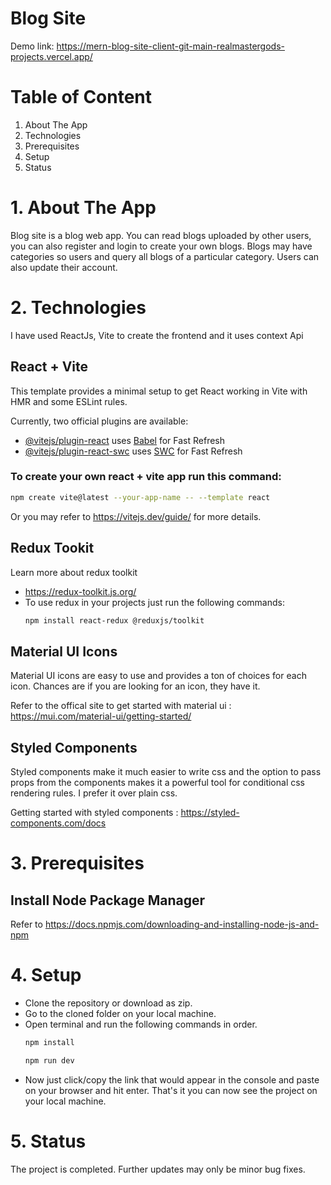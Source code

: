 # Blog Site
Demo link: https://mern-blog-site-client-git-main-realmastergods-projects.vercel.app/

# Table of Content

1. About The App
2. Technologies
3. Prerequisites
4. Setup
5. Status

# 1. About The App
Blog site is a blog web app. You can read blogs uploaded by other users, you can also register and login to create your own blogs.
Blogs may have categories so users and query all blogs of a particular category.
Users can also update their account.

# 2. Technologies
I have used  ReactJs, Vite to create the frontend and it uses context Api

## React + Vite

This template provides a minimal setup to get React working in Vite with HMR and some ESLint rules.

Currently, two official plugins are available:

- [@vitejs/plugin-react](https://github.com/vitejs/vite-plugin-react/blob/main/packages/plugin-react/README.md) uses [Babel](https://babeljs.io/) for Fast Refresh
- [@vitejs/plugin-react-swc](https://github.com/vitejs/vite-plugin-react-swc) uses [SWC](https://swc.rs/) for Fast Refresh

### To create your own react + vite app run this command:
```bash
npm create vite@latest --your-app-name -- --template react
```
Or you may refer to https://vitejs.dev/guide/   for more details.

## Redux Tookit
Learn more about redux toolkit
- https://redux-toolkit.js.org/
- To use redux in your projects just run the following commands:
  ```bash
  npm install react-redux @reduxjs/toolkit
  ```

## Material UI Icons
Material UI icons are easy to use and provides a ton of choices for each icon. Chances are if you are looking for 
an icon, they have it.

Refer to the offical site to get started with material ui : https://mui.com/material-ui/getting-started/

## Styled Components
Styled components make it much easier to write css and the option to pass props from the components makes it
a powerful tool for conditional css rendering rules. I prefer it over plain css.

Getting started with styled components : https://styled-components.com/docs

# 3. Prerequisites
## Install Node Package Manager
Refer to https://docs.npmjs.com/downloading-and-installing-node-js-and-npm

# 4. Setup
- Clone the repository or download as zip.
- Go to the cloned folder on your local machine.
- Open terminal and run the following commands in order.
  ```bash
  npm install
  ```
  ```bash
  npm run dev
  ```
- Now just click/copy the link that would appear in the console and paste on your browser and hit enter. That's it you can now see the project on your local machine.

# 5. Status
The project is completed. Further updates may only be minor bug fixes.

